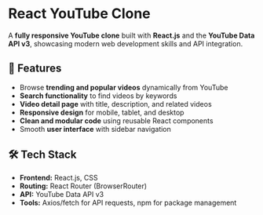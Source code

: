 # React YouTube Clone

A **fully responsive YouTube clone** built with **React.js** and the **YouTube Data API v3**, showcasing modern web development skills and API integration.

## 🚀 Features

- Browse **trending and popular videos** dynamically from YouTube
- **Search functionality** to find videos by keywords
- **Video detail page** with title, description, and related videos
- **Responsive design** for mobile, tablet, and desktop
- **Clean and modular code** using reusable React components
- Smooth **user interface** with sidebar navigation

## 🛠️ Tech Stack

- **Frontend:** React.js, CSS
- **Routing:** React Router (BrowserRouter)
- **API:** YouTube Data API v3
- **Tools:** Axios/fetch for API requests, npm for package management



